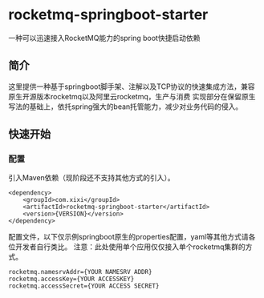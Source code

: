 # rocketmq-springboot-starter
一种可以迅速接入RocketMQ能力的spring boot快捷启动依赖

## 简介
这里提供一种基于springboot脚手架、注解以及TCP协议的快速集成方法，兼容原生开源版本rocketmq以及阿里云rocketmq，生产与消费
实现部分在保留原生写法的基础上，依托spring强大的bean托管能力，减少对业务代码的侵入。

## 快速开始

### 配置
引入Maven依赖（现阶段还不支持其他方式的引入）。
```mxml
<dependency>
    <groupId>com.xixi</groupId>
    <artifactId>rocketmq-springboot-starter</artifactId>
    <version>{VERSION}</version>
</dependency>
```
配置文件，以下仅示例springboot原生的properties配置，yaml等其他方式请各位开发者自行类比。
注意：此处使用单个应用仅仅接入单个rocketmq集群的方式。
```properties
rocketmq.namesrvAddr={YOUR NAMESRV ADDR}
rocketmq.accessKey={YOUR ACCESSKEY}
rocketmq.accessSecret={YOUR ACCESS SECRET}
```
## 